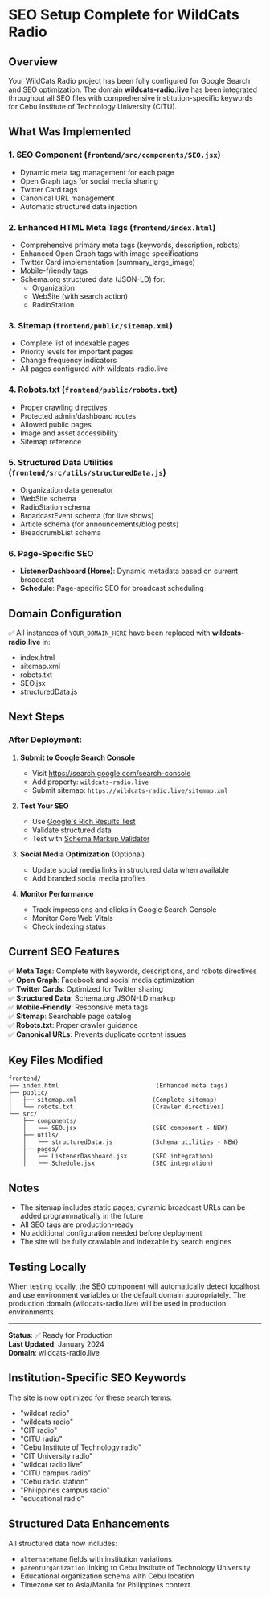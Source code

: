 # SEO Setup Complete for WildCats Radio

## Overview
Your WildCats Radio project has been fully configured for Google Search and SEO optimization. The domain **wildcats-radio.live** has been integrated throughout all SEO files with comprehensive institution-specific keywords for Cebu Institute of Technology University (CITU).

## What Was Implemented

### 1. **SEO Component** (`frontend/src/components/SEO.jsx`)
- Dynamic meta tag management for each page
- Open Graph tags for social media sharing
- Twitter Card tags
- Canonical URL management
- Automatic structured data injection

### 2. **Enhanced HTML Meta Tags** (`frontend/index.html`)
- Comprehensive primary meta tags (keywords, description, robots)
- Enhanced Open Graph tags with image specifications
- Twitter Card implementation (summary_large_image)
- Mobile-friendly tags
- Schema.org structured data (JSON-LD) for:
  - Organization
  - WebSite (with search action)
  - RadioStation

### 3. **Sitemap** (`frontend/public/sitemap.xml`)
- Complete list of indexable pages
- Priority levels for important pages
- Change frequency indicators
- All pages configured with wildcats-radio.live

### 4. **Robots.txt** (`frontend/public/robots.txt`)
- Proper crawling directives
- Protected admin/dashboard routes
- Allowed public pages
- Image and asset accessibility
- Sitemap reference

### 5. **Structured Data Utilities** (`frontend/src/utils/structuredData.js`)
- Organization data generator
- WebSite schema
- RadioStation schema
- BroadcastEvent schema (for live shows)
- Article schema (for announcements/blog posts)
- BreadcrumbList schema

### 6. **Page-Specific SEO**
- **ListenerDashboard (Home)**: Dynamic metadata based on current broadcast
- **Schedule**: Page-specific SEO for broadcast scheduling

## Domain Configuration
✅ All instances of `YOUR_DOMAIN_HERE` have been replaced with **wildcats-radio.live** in:
- index.html
- sitemap.xml
- robots.txt
- SEO.jsx
- structuredData.js

## Next Steps

### After Deployment:

1. **Submit to Google Search Console**
   - Visit https://search.google.com/search-console
   - Add property: `wildcats-radio.live`
   - Submit sitemap: `https://wildcats-radio.live/sitemap.xml`

2. **Test Your SEO**
   - Use [Google's Rich Results Test](https://search.google.com/test/rich-results)
   - Validate structured data
   - Test with [Schema Markup Validator](https://validator.schema.org/)

3. **Social Media Optimization** (Optional)
   - Update social media links in structured data when available
   - Add branded social media profiles

4. **Monitor Performance**
   - Track impressions and clicks in Google Search Console
   - Monitor Core Web Vitals
   - Check indexing status

## Current SEO Features

✅ **Meta Tags**: Complete with keywords, descriptions, and robots directives  
✅ **Open Graph**: Facebook and social media optimization  
✅ **Twitter Cards**: Optimized for Twitter sharing  
✅ **Structured Data**: Schema.org JSON-LD markup  
✅ **Mobile-Friendly**: Responsive meta tags  
✅ **Sitemap**: Searchable page catalog  
✅ **Robots.txt**: Proper crawler guidance  
✅ **Canonical URLs**: Prevents duplicate content issues  

## Key Files Modified

```
frontend/
├── index.html                           (Enhanced meta tags)
├── public/
│   ├── sitemap.xml                     (Complete sitemap)
│   └── robots.txt                      (Crawler directives)
└── src/
    ├── components/
    │   └── SEO.jsx                     (SEO component - NEW)
    ├── utils/
    │   └── structuredData.js           (Schema utilities - NEW)
    ├── pages/
    │   ├── ListenerDashboard.jsx       (SEO integration)
    │   └── Schedule.jsx                (SEO integration)
```

## Notes

- The sitemap includes static pages; dynamic broadcast URLs can be added programmatically in the future
- All SEO tags are production-ready
- No additional configuration needed before deployment
- The site will be fully crawlable and indexable by search engines

## Testing Locally

When testing locally, the SEO component will automatically detect localhost and use environment variables or the default domain appropriately. The production domain (wildcats-radio.live) will be used in production environments.

---

**Status**: ✅ Ready for Production  
**Last Updated**: January 2024  
**Domain**: wildcats-radio.live

## Institution-Specific SEO Keywords

The site is now optimized for these search terms:
- "wildcat radio"
- "wildcats radio" 
- "CIT radio"
- "CITU radio"
- "Cebu Institute of Technology radio"
- "CIT University radio"
- "wildcat radio live"
- "CITU campus radio"
- "Cebu radio station"
- "Philippines campus radio"
- "educational radio"

## Structured Data Enhancements

All structured data now includes:
- `alternateName` fields with institution variations
- `parentOrganization` linking to Cebu Institute of Technology University
- Educational organization schema with Cebu location
- Timezone set to Asia/Manila for Philippines context




